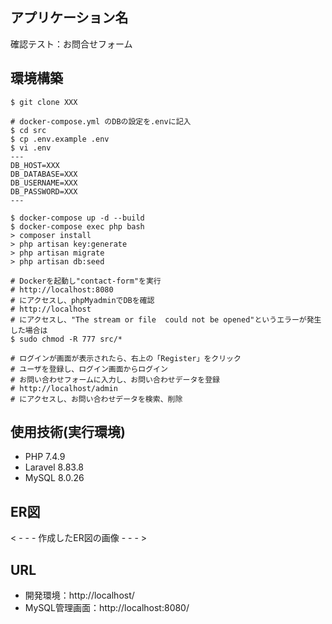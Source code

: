## アプリケーション名
確認テスト：お問合せフォーム

## 環境構築
```
$ git clone XXX

# docker-compose.yml のDBの設定を.envに記入
$ cd src
$ cp .env.example .env
$ vi .env
---
DB_HOST=XXX
DB_DATABASE=XXX
DB_USERNAME=XXX
DB_PASSWORD=XXX
---

$ docker-compose up -d --build
$ docker-compose exec php bash
> composer install
> php artisan key:generate
> php artisan migrate
> php artisan db:seed

# Dockerを起動し"contact-form"を実行
# http://localhost:8080
# にアクセスし、phpMyadminでDBを確認
# http://localhost
# にアクセスし、"The stream or file  could not be opened"というエラーが発生した場合は
$ sudo chmod -R 777 src/*

# ログインが画面が表示されたら、右上の「Register」をクリック
# ユーザを登録し、ログイン画面からログイン
# お問い合わせフォームに入力し、お問い合わせデータを登録
# http://localhost/admin
# にアクセスし、お問い合わせデータを検索、削除
```

## 使用技術(実行環境)
- PHP 7.4.9
- Laravel 8.83.8 
- MySQL 8.0.26

## ER図
< - - - 作成したER図の画像 - - - >

## URL
- 開発環境：http://localhost/
- MySQL管理画面：http://localhost:8080/
